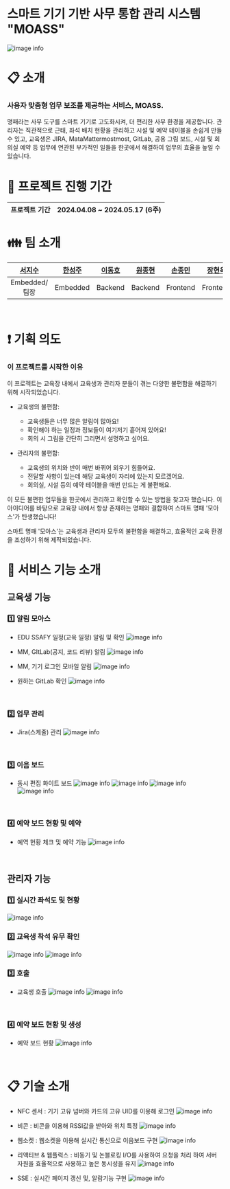 # **스마트 기기 기반 사무 통합 관리 시스템** "MOASS"

![image info](docs/images/Desktop.png)

# :clipboard: 소개
### 사용자 맞춤형 업무 보조를 제공하는 서비스, MOASS.<br/>
명패라는 사무 도구를 스마트 기기로 고도화시켜, 더 편리한 사무 환경을 제공합니다. 관리자는 직관적으로 근태, 좌석 배치 현황을 관리하고 시설 및 예약 테이블을 손쉽게 만들 수 있고, 교육생은 JIRA, MataMattermostmost, GitLab, 공용 그림 보드, 시설 및 회의실 예약 등 업무에 연관된 부가적인 일들을 한곳에서 해결하여 업무의 효율을 높일 수 있습니다.
<br/>

# :date: 프로젝트 진행 기간
| 프로젝트 기간 | 2024.04.08 ~ 2024.05.17  (6주) |
| --- | --- |



# :family: 팀 소개

<div align="center">

|**[서지수](https://github.com/Bada35)**|**[한성주](https://github.com/RosaDamascena)**|**[이동호](https://zircon-iguana-6e3.notion.site/f5e94fbfc279454b8683b256bfc980bf?pvs=4)**|**[원종현](https://github.com/www-jong)**|**[손종민](https://tasteful-libra-0be.notion.site/SSAFY-IT-_-e85fc8f05a7f4f89bf8dd61f995d95b9)**|**[장현욱](https://github.com/JhyunW)** |
| :---------------------------------------------------------------------------------------------------------------------------: | :---------------------------------------------------------------------------------------------------------------------------: | :---------------------------------------------------------------------------------------------------------------------------: | :---------------------------------------------------------------------------------------------------------------------------: | :---------------------------------------------------------------------------------------------------------------------------: | :---------------------------------------------------------------------------------------------------------------------------: |
|Embedded/팀장|Embedded|Backend|Backend|Frontend|Frontend|

</div>

<br/>

# :exclamation: 기획 의도
### 이 프로젝트를 시작한 이유
  이 프로젝트는 교육장 내에서 교육생과 관리자 분들이 겪는 다양한 불편함을 해결하기 위해 시작되었습니다.
  - 교육생의 불편함:
    - 교육생들은 너무 많은 알림이 많아요!
    - 확인해야 하는 일정과 정보들이 여기저기 흩어져 있어요!
    - 회의 시 그림을 간단히 그리면서 설명하고 싶어요.

  - 관리자의 불편함:
    - 교육생의 위치와 반이 매번 바뀌어 외우기 힘들어요.
    - 전달할 사항이 있는데 해당 교육생이 자리에 있는지 모르겠어요.
    - 회의실, 시설 등의 예약 테이블을 매번 만드는 게 불편해요.
  
  이 모든 불편한 업무들을 한곳에서 관리하고 확인할 수 있는 방법을 찾고자 했습니다. 이 아이디어를 바탕으로 교육장 내에서 항상 존재하는 명패와 결합하여 스마트 명패 '모아스'가 탄생했습니다!

  스마트 명패 '모아스'는 교육생과 관리자 모두의 불편함을 해결하고, 효율적인 교육 환경을 조성하기 위해 제작되었습니다.


# :speech_balloon: 서비스 기능 소개
## 교육생 기능
### 1️⃣ 알림 모아스

  - EDU SSAFY 일정(교육 일정) 알림 및 확인
  ![image info](docs/images/3._싸피_일정_확인.gif)

  - MM, GItLab(공지, 코드 리뷰) 알림
  ![image info](docs/images/2.MM알림확인.gif)

  - MM, 기기 로그인 모바일 알림
  ![image info](docs/images/모바일알림페이지.png)
  
  - 원하는 GitLab 확인
  ![image info](docs/images/모바일GitLab_확인.gif)
<br/>

### 2️⃣ 업무 관리
  - Jira(스케줄) 관리
  ![image info](docs/images/1.지라_옮기기.gif)
<br/>

### 3️⃣ 이음 보드
  - 동시 편집 화이트 보드
  ![image info](docs/images/이음보드기기시연.gif)
  ![image info](docs/images/4.이음보드_그리기.gif)
  ![image info](docs/images/5.이음보드_저장하기.gif)
  ![image info](docs/images/이음보드_삭제및다운.gif)

<br/>

### 4️⃣ 예약 보드 현황 및 예약
  - 예역 현황 체크 및 예약 기능
  ![image info](docs/images/모바일예약_하기.gif)
<br/>

## 관리자 기능 
### 1️⃣ 실시간 좌석도 및 현황
  ![image info](docs/images/좌석도확인.gif)
<br/>

### 2️⃣ 교육생 착석 유무 확인
  ![image info](docs/images/자리비움시연.gif)
  ![image info](docs/images/비착.gif)
<br/>

### 3️⃣ 호출
  - 교육생 호출
  ![image info](docs/images/호출시연.gif)
  ![image info](docs/images/호출.gif)
<br/>

### 4️⃣ 예약 보드 현황 및 생성
  - 예약 보드 현황
  ![image info](docs/images/예약_생성.gif)
<br/>

# :clipboard: 기술 소개
  - NFC 센서 : 기기 고유 넘버와 카드의 고유 UID를 이용해 로그인
  ![image info](docs/images/NFC기술설명.png)

  - 비콘 : 비콘을 이용해 RSSI값을 받아와 위치 특정
  ![image info](docs/images/비콘기술성명.png)

  - 웹소켓 : 웹소켓을 이용해 실시간 통신으로 이음보드 구현
  ![image info](docs/images/웹소켓기술설명.png)

  - 리액티브 & 웹플럭스 : 비동기 및 논블로킹 I/O를 사용하여 요청을 처리 하여 서버 자원을 효율적으로 사용하고 높은 동시성을 유지
  ![image info](docs/images/리엑티브웹플럭스기술설명.png)

  - SSE : 실시간 페이지 갱신 및, 알람기능 구현
  ![image info](docs/images/SSE기술설명.png)

<br/>
